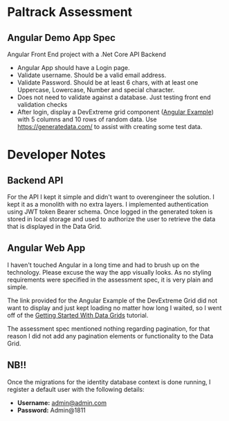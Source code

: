 # Paltrack Assessment

## Angular Demo App Spec

Angular Front End project with a .Net Core API Backend

- Angular App should have a Login page.
- Validate username.  Should be a valid email address.
- Validate Password. Should be at least 6 chars, with at least one Uppercase, Lowercase, Number and special character.
- Does not need to validate against a database. Just testing front end validation checks
- After login, display a DevExtreme grid component ([Angular Example](https://js.devexpress.com/Angular/Demos/WidgetsGallery/Demo/DataGrid/Overview/Light/)) with 5 columns and 10 rows of random data. Use https://generatedata.com/ to assist with creating some test data.

# Developer Notes

## Backend API
For the API I kept it simple and didn't want to overengineer the solution. I kept it as a monolith with no extra layers. I implemented
authentication using JWT token Bearer schema. Once logged in the generated token is stored in local storage and used to authorize the user to retrieve the data that is displayed in the Data Grid. 

## Angular Web App
I haven't touched Angular in a long time and had to brush up on the technology. Please excuse the way the app visually looks.
As no styling requirements were specified in the assessment spec, it is very plain and simple.

The link provided for the Angular Example of the DevExtreme Grid did not want to display and just kept loading
no matter how long I waited, so I went off of the [Getting Started With Data Grids](https://js.devexpress.com/Angular/Documentation/Guide/UI_Components/DataGrid/Getting_Started_with_DataGrid/) tutorial. 

The assessment spec mentioned nothing regarding
pagination, for that reason I did not add any pagination elements or functionality to the Data Grid.

## NB!!
Once the migrations for the identity database context is done running, I register a default user with the following details:
- **Username:** admin@admin.com
- **Password:** Admin@1811